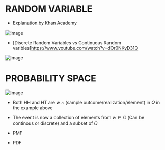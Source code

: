
# RANDOM VARIABLE 



+ [Explanation by Khan Academy](https://www.youtube.com/watch?v=3v9w79NhsfI)

![image](https://user-images.githubusercontent.com/21141607/198245231-64e154ac-9201-4120-9a95-05a285a6f19b.png)

+ [Discrete Random Variables vs Continuous Random varibles]https://www.youtube.com/watch?v=dOr0NKyD31Q

![image](https://user-images.githubusercontent.com/21141607/198245997-72a7ee1c-2887-4810-affc-cd279ae45321.png)



# PROBABILITY SPACE 

![image](https://user-images.githubusercontent.com/21141607/198247389-696be406-ac9c-45b1-9040-2db549328e77.png)


+ Both HH and HT are $w$ ~ (sample outcome/realization/element) in $\Omega$ in the example above 
+ The event is now a collection of elements from $w \in \Omega$ (Can be continous or discrete) and a subset of $\Omega$


+ PMF 
+ PDF 
